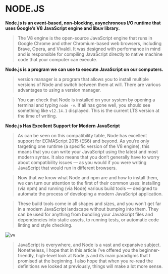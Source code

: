 # NODE.JS

**Node.js is an event-based, non-blocking, asynchronous I/O runtime that uses Google’s V8 JavaScript engine and libuv library.**

>The V8 engine is the open-source JavaScript engine that runs in Google Chrome and other Chromium-based web browsers, including Brave, Opera, and Vivaldi. It was designed with performance in mind and is responsible for compiling JavaScript directly to native machine code that your computer can execute.

**Node.js is a program we can use to execute JavaScript on our computers.**

>version manager is a program that allows you to install multiple versions of Node and switch between them at will. There are various advantages to using a version manager.

>You can check that Node is installed on your system by opening a terminal and typing `node -v`. If all has gone well, you should see something like `v12.14.1` displayed. This is the current LTS version at the time of writing.

**Node.js Has Excellent Support for Modern JavaScript**

>As can be seen on this compatibility table, Node has excellent support for ECMAScript 2015 (ES6) and beyond. As you’re only targeting one runtime (a specific version of the V8 engine), this means that you can write your JavaScript using the latest and most modern syntax. It also means that you don’t generally have to worry about compatibility issues — as you would if you were writing JavaScript that would run in different browsers.

>Now that we know what Node and npm are and how to install them, we can turn our attention to the first of their common uses: installing (via npm) and running (via Node) various build tools — designed to automate the process of developing a modern JavaScript application.

>These build tools come in all shapes and sizes, and you won’t get far in a modern JavaScript landscape without bumping into them. They can be used for anything from bundling your JavaScript files and dependencies into static assets, to running tests, or automatic code linting and style checking.

![vv](https://dab1nmslvvntp.cloudfront.net/wp-content/uploads/2012/10/1516152673node_event_loop.png)

>JavaScript is everywhere, and Node is a vast and expansive subject. Nonetheless, I hope that in this article I’ve offered you the beginner-friendly, high-level look at Node.js and its main paradigms that I promised at the beginning. I also hope that when you re-read the definitions we looked at previously, things will make a lot more sense.